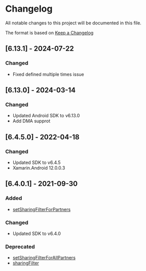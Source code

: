 # Changelog

All notable changes to this project will be documented in this file.

The format is based on [Keep a Changelog](https://keepachangelog.com/en/1.0.0/)

## [6.13.1] - 2024-07-22

### Changed

- Fixed defined multiple times issue

## [6.13.0] - 2024-03-14

### Changed

- Updated Android SDK to v6.13.0
- Add DMA supprot
  
## [6.4.5.0] - 2022-04-18

### Changed

- Updated SDK to v6.4.5
- Xamarin.Android 12.0.0.3

## [6.4.0.1] - 2021-09-30

### Added

- [setSharingFilterForPartners](https://dev.appsflyer.com/hc/docs/android-sdk-reference-appsflyerlib#setsharingfilterforpartners)

### Changed

- Updated SDK to v6.4.0

### Deprecated

- [setSharingFilterForAllPartners](https://dev.appsflyer.com/hc/docs/android-sdk-reference-appsflyerlib#setsharingfilterforallpartners)
- [sharingFilter](https://dev.appsflyer.com/hc/docs/android-sdk-reference-appsflyerlib#sharingfilter)

